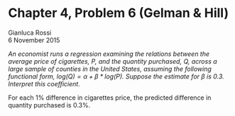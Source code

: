 # Chapter 4, Problem 6 (Gelman & Hill)
Gianluca Rossi  
6 November 2015  

*An economist runs a regression examining the relations between the average price of cigarettes, $P$, and the quantity purchased, $Q$, across a large sample of counties in the United States, assuming the following functional form, $log(Q) = \alpha + \beta * log(P)$. Suppose the estimate for $\beta$ is 0.3. Interpret this coefficient.*

For each 1% difference in cigarettes price, the predicted difference in quantity purchased is 0.3%.

